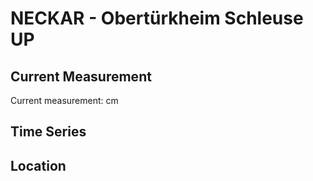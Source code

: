 # NECKAR - Obertürkheim Schleuse UP

## Current Measurement

Current measurement: <Value topic="rivers/pegel-online/NECKAR/Obertuerkheim-Schleuse-UP/measurementValue"/> cm

## Time Series

<TimeSeries topic="rivers/pegel-online/NECKAR/Obertuerkheim-Schleuse-UP/measurementValue" period="week" />

## Location

<WorldMap>
  <Marker lat="48.753695962803185" lon="9.264509832424219" labelTopic="rivers/pegel-online/NECKAR/Obertuerkheim-Schleuse-UP/measurementValue" />
</WorldMap>
